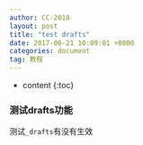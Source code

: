 ```yaml
---
author: CC-2018
layout: post
title: "test drafts"
date: 2017-06-21 10:09:01 +0800
categories: document
tag: 教程
---
```


* content
{:toc}

### 测试drafts功能
测试`_drafts`有没有生效
